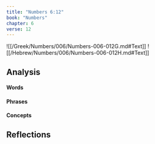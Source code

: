 ```yaml
---
title: "Numbers 6:12"
book: "Numbers"
chapter: 6
verse: 12
---
```

![[/Greek/Numbers/006/Numbers-006-012G.md#Text]]
![[/Hebrew/Numbers/006/Numbers-006-012H.md#Text]]

## Analysis

#### Words

#### Phrases

#### Concepts

## Reflections
